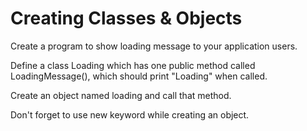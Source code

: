 # Creating Classes & Objects

Create a program to show loading message to your application users.

Define a class Loading which has one public method called LoadingMessage(), which should print "Loading" when called.

Create an object named loading and call that method.

Don't forget to use new keyword while creating an object.
